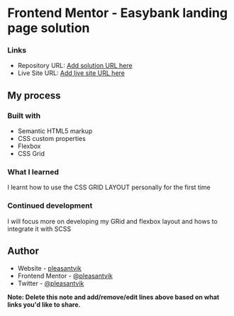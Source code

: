# Frontend Mentor - Easybank landing page solution

### Links

- Repository URL: [Add solution URL here](https://github.com/pleasantvik/easybankingp)
- Live Site URL: [Add live site URL here](https://pleasantvik-easybanking.netlify.app)

## My process

### Built with

- Semantic HTML5 markup
- CSS custom properties
- Flexbox
- CSS Grid

### What I learned

I learnt how to use the CSS GRID LAYOUT personally for the first time

### Continued development

I will focus more on developing my GRid and flexbox layout and hows to integrate it with SCSS

## Author

- Website - [pleasantvik](https://pleasantvik-easybanking.netlify.app)
- Frontend Mentor - [@pleasantvik](https://www.frontendmentor.io/profile/pleasantvik)
- Twitter - [@pleasantvik](https://www.twitter.com/pleasantvik)

**Note: Delete this note and add/remove/edit lines above based on what links you'd like to share.**
